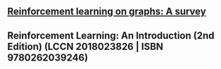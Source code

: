 ## [Reinforcement learning on graphs: A survey](https://arxiv.org/abs/2204.06127) 

## Reinforcement Learning: An Introduction (2nd Edition) (LCCN 2018023826 | ISBN 9780262039246)

